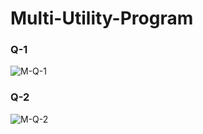 # Multi-Utility-Program

### Q-1

![M-Q-1](https://github.com/user-attachments/assets/1c8c42d0-8b6c-49fe-b61e-cd2b2028f3ba)

### Q-2

![M-Q-2](https://github.com/user-attachments/assets/f9c3ec23-05b7-40e1-93f8-61c70bab2649)
